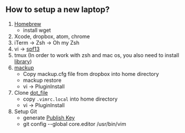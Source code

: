 ## How to setup a new laptop?

1. [Homebrew](http://brew.sh/index.html)
    - install wget
2. Xcode, dropbox, atom, chrome
3. iTerm -> Zsh -> Oh my Zsh
4. vi -> [spf13](https://github.com/spf13/spf13-vim)
5. tmux (In order to work with zsh and mac os, you also need to install [library](https://github.com/ChrisJohnsen/tmux-MacOSX-pasteboard/))
6. [mackup](https://github.com/lra/mackup)
    - Copy mackup.cfg file from dropbox into home directory
    - mackup restore
    - vi -> PluginInstall
7. Clone [dot_file](https://github.com/elmoonwy/dotfile)
    - copy `.vimrc.local` into home directory
    - vi -> PluginInstall
8. Setup Git
    - generate [Publish Key](https://help.github.com/articles/generating-a-new-ssh-key-and-adding-it-to-the-ssh-agent/)
    - git config --global core.editor /usr/bin/vim
